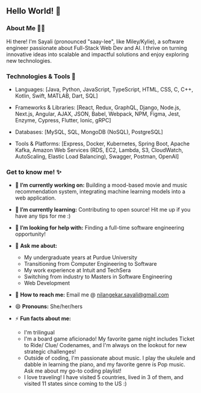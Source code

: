 ## Hello World! 👋

<!--
**SayaliNilangekar/SayaliNilangekar** is a ✨ _special_ ✨ repository because its `README.md` (this file) appears on your GitHub profile.

Here are some ideas to get you started:
-->

### About Me 👩🏻
Hi there! I'm Sayali (pronounced "saay-lee", like Miley/Kylie), a software engineer passionate about Full-Stack Web Dev and AI. I thrive on turning innovative ideas into scalable and impactful solutions and enjoy exploring new technologies.

### Technologies & Tools 🔧
- Languages: [Java, Python, JavaScript, TypeScript, HTML, CSS, C, C++, Kotlin, Swift, MATLAB, Dart, SQL]
  
- Frameworks & Libraries: [React, Redux, GraphQL, Django, Node.js, Next.js, Angular, AJAX, JSON, Babel, Webpack, NPM, Figma, Jest, Enzyme, Cypress, Flutter, Ionic, gRPC]
  
- Databases: [MySQL, SQL, MongoDB (NoSQL), PostgreSQL]
  
- Tools & Platforms: [Express, Docker, Kubernetes, Spring Boot, Apache Kafka, Amazon Web Services (RDS, EC2, Lambda, S3, CloudWatch, AutoScaling, Elastic Load Balancing), Swagger, Postman, OpenAI]

### Get to know me! ✨
- 🔭 **I’m currently working on:**  Building a mood-based movie and music recommendation system, integrating machine learning models into a web application.
- 🌱 **I’m currently learning:** Contributing to open source! Hit me up if you have any tips for me :)
- 🤔 **I’m looking for help with:** Finding a full-time software engineering opportunity!
- 💬 **Ask me about:** 
  * My undergraduate years at Purdue University
  * Transitioning from Computer Engineering to Software
  * My work experience at Intuit and TechSera
  * Switching from industry to Masters in Software Engineering
  * Web Development
   
- 📧 **How to reach me:** Email me @ nilangekar.sayali@gmail.com
- 😄 **Pronouns:** She/her/hers
- ⚡ **Fun facts about me:** 
  * I'm trilingual
  * I'm a board game aficionado! My favorite game night includes Ticket to Ride/ Clue/ Codenames, and I'm always on the lookout for new strategic challenges!
  * Outside of coding, I'm passionate about music. I play the ukulele and dabble in learning the piano, and my favorite genre is Pop music. Ask me about my go-to coding playlist!
  * I love traveling! I have visited 5 countries, lived in 3 of them, and visited 11 states since coming to the US :)


